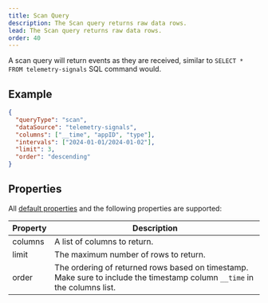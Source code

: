 ```yaml
---
title: Scan Query
description: The Scan query returns raw data rows.
lead: The Scan query returns raw data rows.
order: 40
---
```


A scan query will return events as they are received, similar to `SELECT * FROM telemetry-signals` SQL command would.

## Example

```json
{
  "queryType": "scan",
  "dataSource": "telemetry-signals",
  "columns": ["__time", "appID", "type"],
  "intervals": ["2024-01-01/2024-01-02"],
  "limit": 3,
  "order": "descending"
}
```

## Properties

All [default properties](/docs/tql/query/) and the following properties are supported:

| Property | Description                                                                                                               |
| -------- | ------------------------------------------------------------------------------------------------------------------------- |
| columns  | A list of columns to return.                                                                                              |
| limit    | The maximum number of rows to return.                                                                                     |
| order    | The ordering of returned rows based on timestamp. Make sure to include the timestamp column `__time` in the columns list. |
